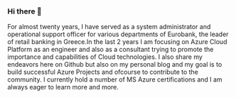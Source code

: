 ### Hi there 👋
For almost twenty years, I have served as a system administrator and operational support officer for various departments of Eurobank, the leader of
retail banking in Greece.In the last 2 years I am focusing on Azure Cloud Platform as an engineer and also as a consultant trying to promote the importance and capabilities
of Cloud technologies.
I also share my endeavors here on Github but also on my personal blog and my goal is to build successful Azure Projects and ofcourse to contribute to the community.
I currently hold a number of MS Azure certifications and I am always eager to learn more and more.
<!--
**jdk1900/jdk1900** is a ✨ _special_ ✨ repository because its `README.md` (this file) appears on your GitHub profile.

Here are some ideas to get you started:

- 🔭 I’m currently working on ...
- 🌱 I’m currently learning ...
- 👯 I’m looking to collaborate on ...
- 🤔 I’m looking for help with ...
- 💬 Ask me about ...
- 📫 How to reach me: ...
- 😄 Pronouns: ...
- ⚡ Fun fact: ...
-->
